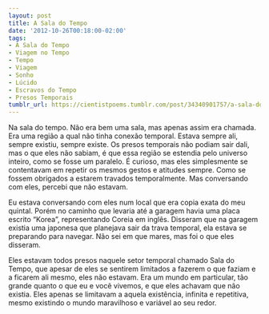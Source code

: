 ```yaml
---
layout: post
title: A Sala do Tempo
date: '2012-10-26T00:18:00-02:00'
tags:
- A Sala do Tempo
- Viagem no Tempo
- Tempo
- Viagem
- Sonho
- Lúcido
- Escravos do Tempo
- Presos Temporais
tumblr_url: https://cientistpoems.tumblr.com/post/34340901757/a-sala-do-tempo
---
```

Na sala do tempo. Não era bem uma sala, mas apenas assim era chamada. Era uma região a qual não tinha conexão temporal. Estava sempre ali, sempre existiu, sempre existe. Os presos temporais não podiam sair dali, mas o que eles não sabiam, é que essa região se estendia pelo universo inteiro, como se fosse um paralelo. É curioso, mas eles simplesmente se contentavam em repetir os mesmos gestos e atitudes sempre. Como se fossem obrigados a estarem travados temporalmente. Mas conversando com eles, percebi que não estavam.&nbsp;

Eu estava conversando com eles num local que era copia exata do meu quintal. Porém no caminho que levaria até a garagem havia uma placa escrito “Korea”, representando Coreia em inglês. Disseram que na garagem existia uma japonesa que planejava sair da trava temporal, ela estava se preparando para navegar. Não sei em que mares, mas foi o que eles disseram.

Eles estavam todos presos naquele setor temporal chamado Sala do Tempo, que apesar de eles se sentirem limitados a fazerem o que faziam e a ficarem ali mesmo, eles não estavam. Era um mundo em particular, tão grande quanto o que eu e você vivemos, e que eles achavam que não existia. Eles apenas se limitavam a aquela existência, infinita e repetitiva, mesmo existindo o mundo maravilhoso e variável ao seu redor.
